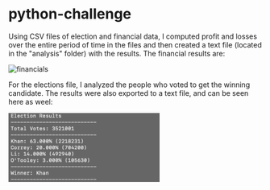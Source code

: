 # python-challenge
 
Using CSV files of election and financial data, I computed profit and losses over the entire period of time in the files and then created a text file (located in the "analysis" folder) with the results. The financial results are:

<img src="financials.png" alt="financials" width="300">

For the elections file, I analyzed the people who voted to get the winning candidate. The results were also exported to a text file, and can be seen here as weel:

<img src="election.png" alt="election" width="300">

